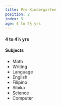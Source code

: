 ```yaml
---
title: Pre-Kindergarten
position: 2
index: 3
age: 4 to 4½ yrs
---
```


#### 4 to 4½ yrs

#### Subjects
- Math
- Writing
- Language
- English
- Filipino
- Sibika
- Science
- Computer
